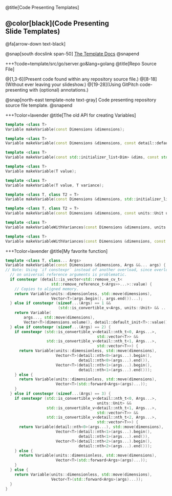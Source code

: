 @title[Code Presenting Templates]

## @color[black](Code Presenting<br>Slide Templates)

@fa[arrow-down text-black]

@snap[south docslink span-50]
[The Template Docs](https://gitpitch.com/docs/the-template)
@snapend


+++?code=template/src/go/server.go&lang=golang
@title[Repo Source File]

@[1,3-6](Present code found within any repository source file.)
@[8-18](Without ever leaving your slideshow.)
@[19-28](Using GitPitch code-presenting with (optional) annotations.)

@snap[north-east template-note text-gray]
Code presenting repository source file template.
@snapend


+++?color=lavender
@title[The old API for creating Variables]

```cpp
template <class T> 
Variable makeVariable(const Dimensions &dimensions);

template <class T> 
Variable makeVariable(const Dimensions &dimensions, const detail::default_init_elements_t &init);

template <class T> 
Variable makeVariable(const std::initializer_list<Dim> &dims, const std::initializer_list<scipp::index> &shape)

template <class T> 
Variable makeVariable(T value);

template <class T>
Variable makeVariable(T value, T variance);

template <class T, class T2 = T> 
Variable makeVariable(const Dimensions &dimensions, std::initializer_list<T2> values, std::initializer_list<T2> variances = {});

template <class T, class T2 = T> 
Variable makeVariable(const Dimensions &dimensions, const units::Unit unit, std::initializer_list<T2> values, std::initializer_list<T2> variances = {});

template <class T> 
Variable makeVariableWithVariances(const Dimensions &dimensions, units::Unit unit = units::dimensionless);

template <class T> 
Variable makeVariableWithVariances(const Dimensions &dimensions, const detail::default_init_elements_t &init);
```

+++?color=lavender
@title[My favorite function]
```cpp
template <class T, class... Args> 
Variable makeVariable(const Dimensions &dimensions, Args &&... args) {
// Note: Using `if constexpr` instead of another overload, since overloading
  // on universal reference arguments is problematic.
  if constexpr (detail::is_vector<std::remove_cv_t<
                    std::remove_reference_t<Args>>...>::value) {
    // Copies to aligned memory.
    return Variable(units::dimensionless, std::move(dimensions),
                    Vector<T>(args.begin(), args.end())...);
  } else if constexpr (sizeof...(Args) == 1 &&
                       (std::is_convertible_v<Args, units::Unit> && ...)) {
    return Variable(
        args..., std::move(dimensions),
        Vector<T>(dimensions.volume(), detail::default_init<T>::value()));
  } else if constexpr (sizeof...(Args) == 2) {
    if constexpr (std::is_convertible_v<detail::nth_t<0, Args...>,
                                        std::vector<T>> &&
                  std::is_convertible_v<detail::nth_t<1, Args...>,
                                        std::vector<T>>) {
      return Variable(units::dimensionless, std::move(dimensions),
                      Vector<T>(detail::nth<0>(args...).begin(),
                                detail::nth<0>(args...).end()),
                      Vector<T>(detail::nth<1>(args...).begin(),
                                detail::nth<1>(args...).end()));
    } else {
      return Variable(units::dimensionless, std::move(dimensions),
                      Vector<T>(std::forward<Args>(args)...));
    }
  } else if constexpr (sizeof...(Args) == 3) {
    if constexpr (std::is_convertible_v<detail::nth_t<0, Args...>,
                                        units::Unit> &&
                  std::is_convertible_v<detail::nth_t<1, Args...>,
                                        std::vector<T>> &&
                  std::is_convertible_v<detail::nth_t<2, Args...>,
                                        std::vector<T>>) {
      return Variable(detail::nth<0>(args...), std::move(dimensions),
                      Vector<T>(detail::nth<1>(args...).begin(),
                                detail::nth<1>(args...).end()),
                      Vector<T>(detail::nth<2>(args...).begin(),
                                detail::nth<2>(args...).end()));
    } else {
      return Variable(units::dimensionless, std::move(dimensions),
                      Vector<T>(std::forward<Args>(args)...));
    }
  } else {
    return Variable(units::dimensionless, std::move(dimensions),
                    Vector<T>(std::forward<Args>(args)...));
  }
}
```
